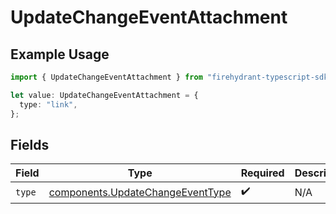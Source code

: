 # UpdateChangeEventAttachment

## Example Usage

```typescript
import { UpdateChangeEventAttachment } from "firehydrant-typescript-sdk/models/components";

let value: UpdateChangeEventAttachment = {
  type: "link",
};
```

## Fields

| Field                                                                                | Type                                                                                 | Required                                                                             | Description                                                                          |
| ------------------------------------------------------------------------------------ | ------------------------------------------------------------------------------------ | ------------------------------------------------------------------------------------ | ------------------------------------------------------------------------------------ |
| `type`                                                                               | [components.UpdateChangeEventType](../../models/components/updatechangeeventtype.md) | :heavy_check_mark:                                                                   | N/A                                                                                  |